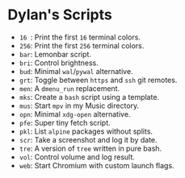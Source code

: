 # Dylan's Scripts

- `16 `:  Print the first `16` terminal colors.
- `256`: Print the first `256` terminal colors.
- `bar`: Lemonbar script.
- `bri`: Control brightness.
- `bud`: Minimal `wal`/`pywal` alternative.
- `grt`: Toggle between `https` and `ssh` git remotes.
- `men`: A `dmenu_run` replacement.
- `mks`: Create a `bash` script using a template.
- `mus`: Start `mpv` in my Music directory.
- `opn`: Minimal `xdg-open` alternative.
- `pfe`: Super tiny fetch script.
- `pkl`: List `alpine` packages without splits.
- `scr`: Take a screenshot and log it by date.
- `tre`: A version of `tree` written in pure bash.
- `vol`: Control volume and log result.
- `web`: Start Chromium with custom launch flags.
